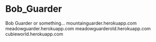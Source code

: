 # Bob_Guarder
Bob Guarder or something... mountainguarder.herokuapp.com meadowguarder.herokuapp.com meadowguarderold.herokuapp.com cubieworld.herokuapp.com
